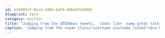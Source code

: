 ```yaml
---
id: b1949fef-8acd-4494-baf4-65bedf2e609c
blueprint: text
category: twitter
title: "Judging from the @TEDNews tweets,  looks like  some great talks at #TED this year.  Can't wwait to see them on ted.com"
caption: 'Judging from the <span class="username username_linked">@<a href="https://twitter.com/TEDNews" title="TED News">TEDNews</a></span> tweets,  looks like  some great talks at <span class="hashtag hashtag_local">#<a href="http://tweettemp.darylchymko.ca/?tag=ted">TED</a> this year.  Can''t wwait to see them on ted.com'
---
```

